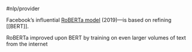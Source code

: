 #nlp/provider

Facebook’s influential [RoBERTa model](https://arxiv.org/pdf/1907.11692.pdf "https://arxiv.org/pdf/1907.11692.pdf") (2019)—is based on refining [[BERT]].

RoBERTa improved upon BERT by training on even larger volumes of text from the internet
